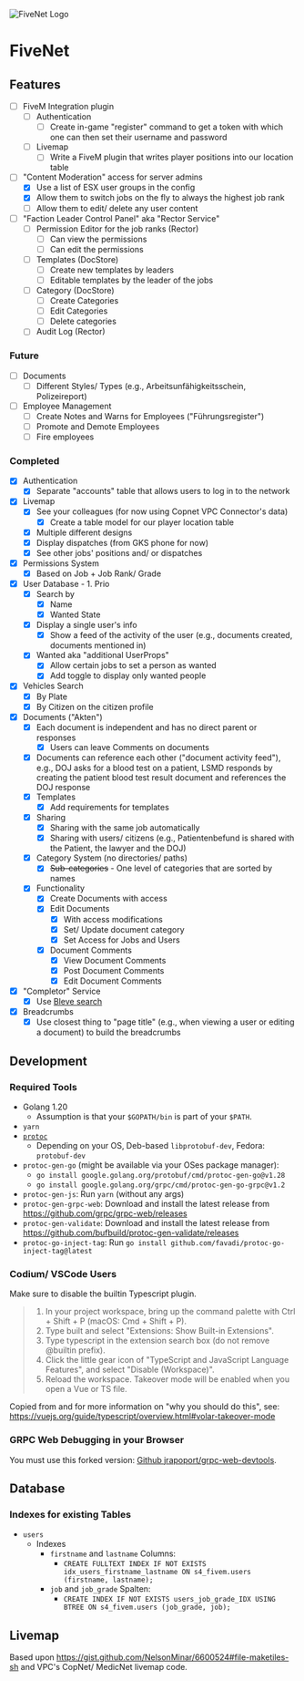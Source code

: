 ![FiveNet Logo](src/public/images/logo.png|width=250px)

# FiveNet

## Features

- [ ] FiveM Integration plugin
    - [ ] Authentication
        - [ ] Create in-game "register" command to get a token with which one can then set their username and password
    - [ ] Livemap
        - [ ] Write a FiveM plugin that writes player positions into our location table
- [ ] "Content Moderation" access for server admins
    - [x] Use a list of ESX user groups in the config
    - [x] Allow them to switch jobs on the fly to always the highest job rank
    - [ ] Allow them to edit/ delete any user content
- [ ] "Faction Leader Control Panel" aka "Rector Service"
    - [ ] Permission Editor for the job ranks (Rector)
        - [ ] Can view the permissions
        - [ ] Can edit the permissions
    - [ ] Templates (DocStore)
        - [ ] Create new templates by leaders
        - [ ] Editable templates by the leader of the jobs
    - [ ] Category (DocStore)
        - [ ] Create Categories
        - [ ] Edit Categories
        - [ ] Delete categories
    - [ ] Audit Log (Rector)

### Future

- [ ] Documents
    - [ ] Different Styles/ Types (e.g., Arbeitsunfähigkeitsschein, Polizeireport)
- [ ] Employee Management
    - [ ] Create Notes and Warns for Employees ("Führungsregister")
    - [ ] Promote and Demote Employees
    - [ ] Fire employees

### Completed

- [x] Authentication
    - [x] Separate "accounts" table that allows users to log in to the network
- [x] Livemap
    - [x] See your colleagues (for now using Copnet VPC Connector's data)
        - [x] Create a table model for our player location table
    - [x] Multiple different designs
    - [x] Display dispatches (from GKS phone for now)
    - [x] See other jobs' positions and/ or dispatches
- [x] Permissions System
    - [x] Based on Job + Job Rank/ Grade
- [x] User Database - 1. Prio
    - [x] Search by
        - [x] Name
        - [x] Wanted State
    - [x] Display a single user's info
        - [x] Show a feed of the activity of the user (e.g., documents created, documents mentioned in)
    - [x] Wanted aka "additional UserProps"
        - [x] Allow certain jobs to set a person as wanted
        - [x] Add toggle to display only wanted people
- [x] Vehicles Search
    - [x] By Plate
    - [x] By Citizen on the citizen profile
- [x] Documents ("Akten")
    - [x] Each document is independent and has no direct parent or responses
        - [x] Users can leave Comments on documents
    - [x] Documents can reference each other ("document activity feed"), e.g., DOJ asks for a blood test on a patient, LSMD responds by creating the patient blood test result document and references the DOJ response
    - [x] Templates
        - [x] Add requirements for templates
    - [x] Sharing
        - [x] Sharing with the same job automatically
        - [x] Sharing with users/ citizens (e.g., Patientenbefund is shared with the Patient, the lawyer and the DOJ)
    - [x] Category System (no directories/ paths)
        - [x] ~~Sub-categories~~  - One level of categories that are sorted by names
    - [x] Functionality
        - [x] Create Documents with access
        - [x] Edit Documents
            - [x] With access modifications
            - [x] Set/ Update document category
            - [x] Set Access for Jobs and Users
        - [x] Document Comments
            - [x] View Document Comments
            - [x] Post Document Comments
            - [x] Edit Document Comments
- [x] "Completor" Service
    - [x] Use [Bleve search](https://blevesearch.com/)
- [x] Breadcrumbs
    - [x] Use closest thing to "page title" (e.g., when viewing a user or editing a document) to build the breadcrumbs

## Development

### Required Tools

* Golang 1.20
    * Assumption is that your `$GOPATH/bin` is part of your `$PATH`.
* `yarn`
* [`protoc`](https://grpc.io/docs/protoc-installation/)
    * Depending on your OS, Deb-based `libprotobuf-dev`, Fedora: `protobuf-dev`
* `protoc-gen-go` (might be available via your OSes package manager):
    * `go install google.golang.org/protobuf/cmd/protoc-gen-go@v1.28`
    * `go install google.golang.org/grpc/cmd/protoc-gen-go-grpc@v1.2`
* `protoc-gen-js`: Run `yarn` (without any args)
* `protoc-gen-grpc-web`: Download and install the latest release from https://github.com/grpc/grpc-web/releases
* `protoc-gen-validate`: Download and install the latest release from https://github.com/bufbuild/protoc-gen-validate/releases
* `protoc-go-inject-tag`: Run `go install github.com/favadi/protoc-go-inject-tag@latest`

### Codium/ VSCode Users

Make sure to disable the builtin Typescript plugin.

> 1. In your project workspace, bring up the command palette with Ctrl + Shift + P (macOS: Cmd + Shift + P).
> 2. Type built and select "Extensions: Show Built-in Extensions".
> 3. Type typescript in the extension search box (do not remove @builtin prefix).
> 4. Click the little gear icon of "TypeScript and JavaScript Language Features", and select "Disable (Workspace)".
> 5. Reload the workspace. Takeover mode will be enabled when you open a Vue or TS file.

Copied from and for more information on "why you should do this", see: https://vuejs.org/guide/typescript/overview.html#volar-takeover-mode

### GRPC Web Debugging in your Browser

You must use this forked version: [Github jrapoport/grpc-web-devtools](https://github.com/jrapoport/grpc-web-devtools).

## Database

### Indexes for existing Tables

* `users`
    * Indexes
        * `firstname` and `lastname` Columns:
            * `CREATE FULLTEXT INDEX IF NOT EXISTS idx_users_firstname_lastname ON s4_fivem.users (firstname, lastname);`
        * `job` and `job_grade` Spalten:
            * `CREATE INDEX IF NOT EXISTS users_job_grade_IDX USING BTREE ON s4_fivem.users (job_grade, job);`

## Livemap

Based upon https://gist.github.com/NelsonMinar/6600524#file-maketiles-sh and VPC's CopNet/ MedicNet livemap code.
